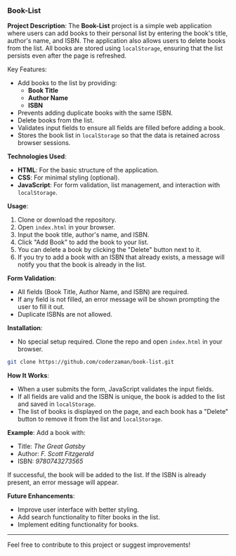 ### Book-List

**Project Description**:
The **Book-List** project is a simple web application where users can add books to their personal list by entering the book's title, author's name, and ISBN. The application also allows users to delete books from the list. All books are stored using `localStorage`, ensuring that the list persists even after the page is refreshed.

Key Features:
- Add books to the list by providing:
  - **Book Title**
  - **Author Name**
  - **ISBN**
- Prevents adding duplicate books with the same ISBN.
- Delete books from the list.
- Validates input fields to ensure all fields are filled before adding a book.
- Stores the book list in `localStorage` so that the data is retained across browser sessions.

**Technologies Used**:
- **HTML**: For the basic structure of the application.
- **CSS**: For minimal styling (optional).
- **JavaScript**: For form validation, list management, and interaction with `localStorage`.

**Usage**:
1. Clone or download the repository.
2. Open `index.html` in your browser.
3. Input the book title, author's name, and ISBN.
4. Click "Add Book" to add the book to your list.
5. You can delete a book by clicking the "Delete" button next to it.
6. If you try to add a book with an ISBN that already exists, a message will notify you that the book is already in the list.

**Form Validation**:
- All fields (Book Title, Author Name, and ISBN) are required.
- If any field is not filled, an error message will be shown prompting the user to fill it out.
- Duplicate ISBNs are not allowed.

**Installation**:
- No special setup required. Clone the repo and open `index.html` in your browser.

```bash
git clone https://github.com/coderzaman/book-list.git
```

**How It Works**:
- When a user submits the form, JavaScript validates the input fields.
- If all fields are valid and the ISBN is unique, the book is added to the list and saved in `localStorage`.
- The list of books is displayed on the page, and each book has a "Delete" button to remove it from the list and `localStorage`.

**Example**:
Add a book with:
- Title: _The Great Gatsby_
- Author: _F. Scott Fitzgerald_
- ISBN: _9780743273565_

If successful, the book will be added to the list. If the ISBN is already present, an error message will appear.

**Future Enhancements**:
- Improve user interface with better styling.
- Add search functionality to filter books in the list.
- Implement editing functionality for books.

---

Feel free to contribute to this project or suggest improvements!
